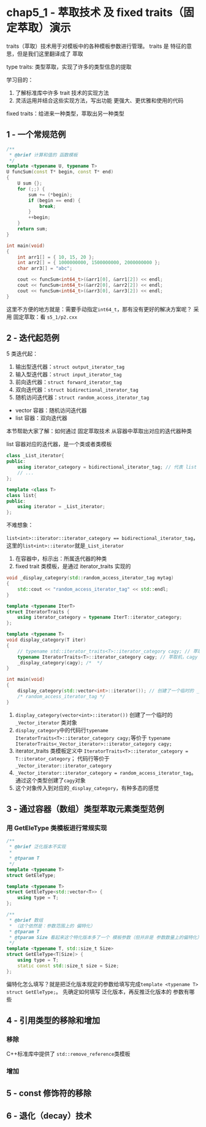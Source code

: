 # chap5_1 - 萃取技术 及 fixed traits（固定萃取）演示

traits（萃取）技术用于对模板中的各种模板参数进行管理。
traits 是 特征的意思，但是我们这里翻译成了 萃取

type traits: 类型萃取，实现了许多的类型信息的提取

学习目的：

1. 了解标准库中许多 trait 技术的实现方法
2. 灵活运用并结合这些实现方法，写出功能 更强大、更优雅和使用的代码

fixed traits：给进来一种类型，萃取出另一种类型

## 1 - 一个常规范例

```cxx
/**
 * @brief 计算和值的 函数模板
 */
template <typename U, typename T>
U funcSum(const T* begin, const T* end)
{
    U sum {};
    for (;;) {
        sum += (*begin);
        if (begin == end) {
            break;
        }
        ++begin;
    }
    return sum;
}

int main(void)
{
    int arr1[] = { 10, 15, 20 };
    int arr2[] = { 1000000000, 1500000000, 2000000000 };
    char arr3[] = "abc";

    cout << funcSum<int64_t>(&arr1[0], &arr1[2]) << endl;
    cout << funcSum<int64_t>(&arr2[0], &arr2[2]) << endl;
    cout << funcSum<int64_t>(&arr3[0], &arr3[2]) << endl;
}
```

这里不方便的地方就是：需要手动指定`int64_t`，那有没有更好的解决方案呢？
采用 固定萃取：看 `s5_1/p2.cxx`

## 2 - 迭代起范例

5 类迭代起：

1. 输出型迭代器：`struct output_iterator_tag`
2. 输入型迭代器：`struct input_iterator_tag`
3. 前向迭代器：`struct forward_iterator_tag`
4. 双向迭代器：`struct bidirectional_iterator_tag`
5. 随机访问迭代器：`struct random_access_iterator_tag`

- vector 容器：随机访问迭代器
- list 容器：双向迭代器

本节帮助大家了解：如何通过 固定萃取技术 从容器中萃取出对应的迭代器种类

list 容器对应的迭代器，是一个类或者类模板

```cxx
class _List_iterator{
public:
    using iterator_category = bidirectional_iterator_tag; // 代表 list 容器的迭代器属于哪一个种类的 一个别名类型
    // ...
};

template <class T>
class list{
public:
    using iterator = _List_iterator;
};
```

不难想象：

`list<int>::iterator::iterator_category == bidirectional_iterator_tag`，
这里的`list<int>::iterator`就是`_List_iterator`

1. 在容器中，标示出：所属迭代器的种类
2. fixed trait 类模板，是通过 iterator_traits 实现的

```cxx
void _display_category(std::random_access_iterator_tag mytag)
{
    std::cout << "random_access_iterator_tag" << std::endl;
}

template <typename IterT>
struct IteratorTraits {
    using iterator_category = typename IterT::iterator_category;
};

template <typename T>
void display_category(T iter)
{
    // typename std::iterator_traits<T>::iterator_category cagy; // 萃取机，cagy 是对象
    typename IteratorTraits<T>::iterator_category cagy; // 萃取机，cagy 是对象
    _display_category(cagy); /*  */
}

int main(void)
{
    display_category(std::vector<int>::iterator()); // 创建了一个临时的 _Vector_iterator 类对象，
    /* random_access_iterator_tag */
}
```

1. `display_category(vector<int>::iterator())` 创建了一个临时的 `_Vector_iterator` 类对象
2. `display_category`中的代码行`typename IteratorTraits<T>::iterator_category cagy;`等价于
   `typename IteratorTraits<_Vector_iterator>::iterator_category cagy;`
3. iterator_traits 类模板定义中 `IteratorTraits<T>::iterator_category = T::iterator_category`；
   代码行等价于`_Vector_iterator::iterator_category`
4. `_Vector_iterator::iterator_category = random_access_iterator_tag`。通过这个类型创建了`cagy`对象
5. 这个对象传入到对应的`_display_category`，有种多态的感觉

## 3 - 通过容器（数组）类型萃取元素类型范例

### 用 GetEleType 类模板进行常规实现

```cxx
/**
 * @brief 泛化版本不实现
 *
 * @tparam T
 */
template <typename T>
struct GetEleType;

template <typename T>
struct GetEleType<std::vector<T>> {
    using type = T;
};

/**
 * @brief 数组
 * （这个依然是：参数范围上的 偏特化）
 * @tparam T
 * @tparam Size 看起来这个特化版本多了一个 模板参数（但并非是 参数数量上的偏特化）
 */
template <typename T, std::size_t Size>
struct GetEleType<T[Size]> {
    using type = T;
    static const std::size_t size = Size;
};
```

偏特化怎么填写？就是把泛化版本规定的参数给填写完成`template <typename T> struct GetEleType;`。
先确定如何填写 泛化版本，再反推泛化版本的 参数有哪些

## 4 - 引用类型的移除和增加

### 移除

C++标准库中提供了 `std::remove_reference`类模板

### 增加

## 5 - const 修饰符的移除

## 6 - 退化（decay）技术
